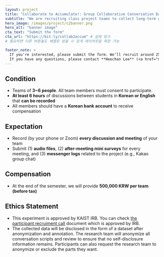 ```yaml
---
layout: project
title: "Collaborate to Accumulate!: Group Collaborative Conversation Data Collection"
subtitle: "We are recruiting class project teams to collect long-term group collaborative conversation data."
hero_image: /images/project/c2banner.png
hero_alt: "banner image"
cta_text: "Submit the form"
cta_url: "https://bit.ly/collab2accum" # 실제 링크
# 필요하면 다른 버튼들도 배열로 받을 수 있게 레이아웃을 확장 가능

footer_note: >
  If you're interested, please submit the form. We’ll recruit around 25 teams, so recruitment will be First-Come First Serve.   
  If you have any questions, please contact **Heechan Lee** (<a href="mailto:heechan@kaist.ac.kr">heechan@kaist.ac.kr</a>).
---
```


<!-- 필요하면 본문에 자유 서술/FAQ를 추가 -->

## Condition

- Teams of **3~6 people**. All team members must consent to participate.
- **At least 6 hours** of discussions between students in **Korean or English** that **can be recorded**
- All members should have a **Korean bank account** to receive compensation

## Expectation

- Record (by your phone or Zoom) **every discussion and meeting** of your team
- Submit (1) **audio files**, (2) **after-meeting mini surveys** for every meeting, and (3) **messenger logs** related to the project (e.g., Kakao group chat)

## Compensation

- At the end of the semester, we will provide **500,000 KRW per team (before tax)**

## Ethics Statement

- This experiment is approved by KAIST IRB. You can check [the participant recruiment call](https://docs.google.com/document/d/1mmFHLUH8sbf2hLG5pLl7P0ncIqXyRz0ZeG8MFZNlSPM/edit?usp=sharing) document which is approved by IRB.
- The collected data will be disclosed in the form of a dataset after anonymization and annotation. The research team will anonymize all conversation scripts and review to ensure that no self-disclosure information remains. Participants can also request the research team to anonymize or exclude the parts they want.
